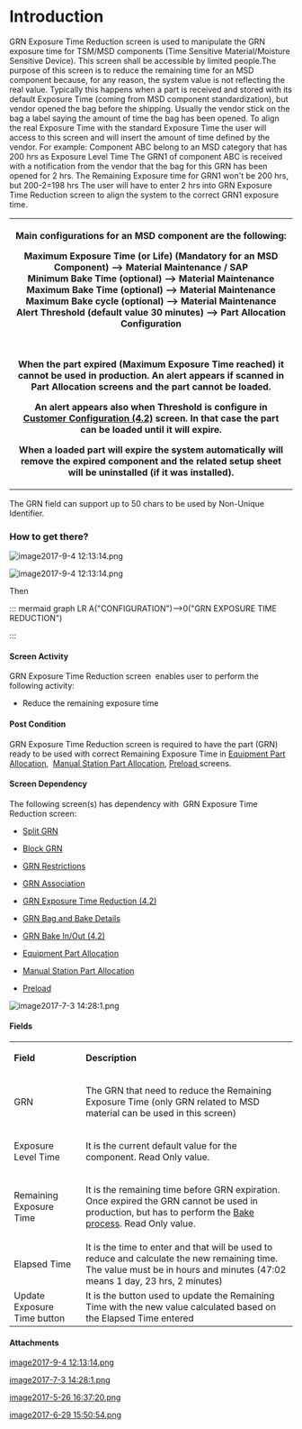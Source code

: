 # Introduction

GRN Exposure Time Reduction
screen is used to manipulate the GRN exposure time for TSM/MSD components (Time Sensitive Material/Moisture Sensitive Device). This screen shall be accessible by limited people.The purpose of this screen is to reduce the remaining time for an MSD component because, for any reason, the system value is not reflecting the real value.
Typically this happens when a part is received and stored with its default Exposure Time (coming from MSD component standardization), but vendor opened the bag before the shipping. Usually the vendor stick on the bag a label saying the amount of time the bag has been opened.
To align the real Exposure Time with the standard Exposure Time the user will access to this screen and will insert the amount of time defined by the vendor.
For example:
Component ABC belong to an MSD category that has 200 hrs as Exposure Level Time
The GRN1 of component ABC is received with a notification from the vendor that the bag for this GRN has been opened for 2 hrs.
The Remaining Exposure time for GRN1 won't be 200 hrs, but 200-2=198 hrs
The user will have to enter 2 hrs into GRN Exposure Time Reduction screen to align the system to the correct GRN1 exposure time.

<table class="confluenceTable"><colgroup><col /></colgroup><tbody><tr><th class="confluenceTh"><p>Main configurations for an MSD component are the following:</p><p>Maximum Exposure Time (or Life) (Mandatory for an MSD Component) --> Material Maintenance / SAP<br />Minimum Bake Time (optional) --> Material Maintenance <br />Maximum Bake Time (optional) --> Material Maintenance <br />Maximum Bake cycle (optional) --> Material Maintenance <br />Alert Threshold (default value 30 minutes) --> Part Allocation Configuration</p><p> </p><p>When the part expired (Maximum Exposure Time reached) it cannot be used in production. An alert appears if scanned in Part Allocation screens and the part cannot be loaded.</p><p>An alert appears also when Threshold is configure in <a href="29919066.html">Customer Configuration (4.2)</a> screen. In that case the part can be loaded until it will expire.</p><p>When a loaded part will expire the system automatically will remove the expired component and the related setup sheet will be uninstalled (if it was installed).</p></th></tr></tbody></table>





The GRN field can support up to 50 chars to be used by Non-Unique Identifier.



### How to get there?



![image2017-9-4 12:13:14.png](/.attachments/29919160.png)


![image2017-9-4 12:13:14.png](https://outlook.office.com/owa/service.svc/s/GetFileAttachment?id=AAMkADExMjFjZTNkLWZiOGUtNGFlYS05NWU0LWU5M2FhYjBmYTUyYgBGAAAAAAAiGz%2BeOmYgRrb1RTb9VVmcBwCIN5DvWZyASqruYNutWaD%2FAAAAAAEJAACIN5DvWZyASqruYNutWaD%2FAAD6yzO%2BAAABEgAQAFBq4B1oX0BJnF%2FpXm2fZLk%3D&X-OWA-CANARY=GVCsri09DkimSx2oMiHPOyA48mlE5dQYRyycHtBABOzROY6d0LF43MDcXfDRVTWnHWsDDmKDnwo.&isImagePreview=True)



Then

::: mermaid
graph LR
A("CONFIGURATION")-->0("GRN EXPOSURE TIME REDUCTION")

:::


#### Screen Activity


GRN Exposure Time Reduction screen 
enables user to perform the following activity:
- Reduce the remaining exposure time



#### Post Condition


GRN Exposure Time Reduction screen
is required to have the part (GRN) ready to be used with correct Remaining Exposure Time in [Equipment Part Allocation](/iFactory-JGP-MES/iFactory-JGP-MES-Home/iFactory-JGP-MS/CONTENT/Part-Allocation/Equipment-Part-Allocation.md),  [Manual Station Part Allocation](/iFactory-JGP-MES/iFactory-JGP-MES-Home/iFactory-JGP-MS/CONTENT/Part-Allocation/Manual-Station-Part-Allocation.md), [Preload ](/iFactory-JGP-MES/iFactory-JGP-MES-Home/iFactory-JGP-MS/CONTENT/Part-Allocation/Preload-Part-Allocation.md)screens. 

#### Screen Dependency


The following screen(s) has dependency with 
GRN Exposure Time Reduction screen:
- [Split GRN](/iFactory-JGP-MES/iFactory-JGP-MES-Home/iFactory-JGP-MS/CONTENT/Part-Allocation/Split-GRN.md)

- [Block GRN](/iFactory-JGP-MES/iFactory-JGP-MES-Home/iFactory-JGP-MS/CONTENT/Part-Allocation/Block-GRN.md)

- [GRN Restrictions](/iFactory-JGP-MES/iFactory-JGP-MES-Home/iFactory-JGP-MS/CONTENT/Part-Allocation/GRN-Restrictions.md)

- [GRN Association](/iFactory-JGP-MES/iFactory-JGP-MES-Home/iFactory-JGP-MS/CONTENT/Part-Allocation/GRN-Association.md)

- [GRN Exposure Time Reduction (4.2)](/iFactory-JGP-MES/iFactory-JGP-MES-Home/iFactory-JGP-MS/CONTENT/Part-Allocation/GRN-Exposure-Time-Reduction-(4.2).md)

- [GRN Bag and Bake Details](/iFactory-JGP-MES/iFactory-JGP-MES-Home/iFactory-JGP-MS/CONTENT/Part-Allocation/GRN-Bag-and-Bake-History-Details-(4.2).md)

- [GRN Bake In/Out (4.2)](/iFactory-JGP-MES/iFactory-JGP-MES-Home/iFactory-JGP-MS/CONTENT/Part-Allocation/GRN-Bake-In%2DOut-(4.2).md)

- [Equipment Part Allocation](/iFactory-JGP-MES/iFactory-JGP-MES-Home/iFactory-JGP-MS/CONTENT/Part-Allocation/Equipment-Part-Allocation.md)

- [Manual Station Part Allocation](/iFactory-JGP-MES/iFactory-JGP-MES-Home/iFactory-JGP-MS/CONTENT/Part-Allocation/Manual-Station-Part-Allocation.md)

- [Preload](/iFactory-JGP-MES/iFactory-JGP-MES-Home/iFactory-JGP-MS/CONTENT/Part-Allocation/Preload-Part-Allocation.md)

![image2017-7-3 14:28:1.png](/.attachments/29919161.png)





#### Fields



<table class="confluenceTable"><tbody><tr><td class="highlight-grey confluenceTd" data-highlight-colour="grey"><p><strong>Field</strong></p></td><td class="highlight-grey confluenceTd" data-highlight-colour="grey"><p><strong>Description</strong></p></td></tr><tr><td class="confluenceTd"><p>GRN</p></td><td class="confluenceTd"><p>The GRN that need to reduce the Remaining Exposure Time (only GRN related to MSD material can be used in this screen)</p></td></tr><tr><td class="confluenceTd"><p>Exposure Level Time</p></td><td class="confluenceTd"><p>It is the current default value for the component. Read Only value.</p></td></tr><tr><td class="confluenceTd"><p>Remaining Exposure Time</p></td><td class="confluenceTd"><p>It is the remaining time before GRN expiration. Once expired the GRN cannot be used in production, but has to perform the <a href="29919154.html">Bake process</a>. Read Only value.</p></td></tr><tr><td colspan="1" class="confluenceTd">Elapsed Time</td><td colspan="1" class="confluenceTd">It is the time to enter and that will be used to reduce and calculate the new remaining time. The value must be in hours and minutes (47:02 means 1 day, 23 hrs, 2 minutes)</td></tr><tr><td colspan="1" class="confluenceTd">Update Exposure Time button</td><td colspan="1" class="confluenceTd">It is the button used to update the Remaining Time with the new value calculated based on the Elapsed Time entered</td></tr></tbody></table>



#### Attachments

[image2017-9-4 12:13:14.png](/.attachments/29919160.png)
[image2017-7-3 14:28:1.png](/.attachments/29919161.png)
[image2017-5-26 16:37:20.png](/.attachments/29919162.png)
[image2017-6-29 15:50:54.png](/.attachments/29919163.png)
